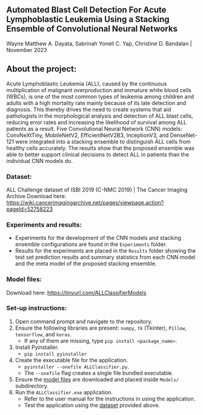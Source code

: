 
## Automated Blast Cell Detection For Acute Lymphoblastic Leukemia Using a Stacking Ensemble of Convolutional Neural Networks
Wayne Matthew A. Dayata, Sabrinah Yonell C. Yap, Christine D. Bandalan  |  November 2023

## About the project:
Acute Lymphoblastic Leukemia (ALL), caused by the continuous multiplication of malignant overproduction and immature white blood cells (WBCs), is one of the most common types of leukemia among children and adults with a high mortality rate mainly because of its late detection and diagnosis. This thereby drives the need to create systems that aid pathologists in the morphological analysis and detection of ALL blast cells, reducing error rates and increasing the likelihood of survival among ALL patients as a result. Five Convolutional Neural Network (CNN) models: ConvNeXtTiny, MobileNetV2, EfficientNetV2B3, InceptionV3, and DenseNet-121 were integrated into a stacking ensemble to distinguish ALL cells from healthy cells accurately. The results show that the proposed ensemble was able to better support clinical decisions to detect ALL in patients than the individual CNN models do.

### Dataset:
ALL Challenge dataset of ISBI 2019 (C-NMC 2019) | The Cancer Imaging Archive
Download here: https://wiki.cancerimagingarchive.net/pages/viewpage.action?pageId=52758223

### Experiments and results:
- Experiments for the development of the CNN models and stacking ensemble configurations are found in the `Experiments` folder.
- Results for the experiments are placed in the `Results` folder showing the test set prediction results and summary statistics from each CNN model and the meta model of the proposed stacking ensemble. 

### Model files:
Download here: https://tinyurl.com/ALLClassifierModels

### Set-up instructions:
1. Open command prompt and navigate to the repository.
2. Ensure the following libraries are present: `numpy`, `tk` (Tkinter), `Pillow`, `tensorflow`, and `keras`. 
	- If any of them are missing, type `pip install <package_name>`.
3. Install Pyinstaller.
	- `pip install pyinstaller`
5. Create the executable file for the application.
	- `pyinstaller --onefile ALLClassifier.py`.
	- The `--onefile` flag creates a single file bundled executable.
6. Ensure the [model files](#model-files) are downloaded and placed inside `Models/` subdirectory.
7. Run the `ALLClassifier.exe` application. 
	 - Refer to the user manual for the instructions in using the application. 
	 - Test the application using the [dataset](#dataset) provided above.
